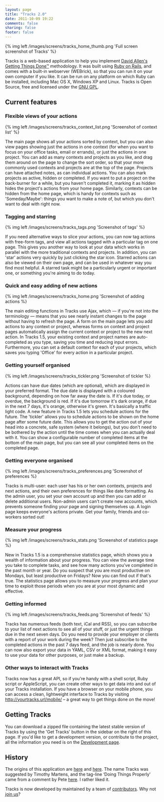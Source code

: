 ```yaml
---
layout: page
title: "Tracks 2.0"
date: 2011-10-09 19:22
comments: false
sharing: false
footer: false
---
```


{% img left /images/screens/tracks_home_thumb.png 'Full screen screenshot of Tracks' %}

Tracks is a web-based application to help you implement <a href="http://www.davidco.com/">David Allen's</a> <a href="http://www.amazon.com/gp/product/0142000280/qid=1143370534/sr=2-1/ref=pd_bbs_b_2_1/103-9587420-9758203?s=books&amp;v=glance&amp;n=283155">Getting Things Done&#8482;</a> methodology. It was built using <a href="http://www.rubyonrails.com/">Ruby on Rails</a>, and comes with a built-in webserver (<span class="caps">WEB</span>rick), so that you can run it on your own computer if you like. It can be run on any platform on which Ruby can be installed, including Mac OS X, Windows XP and Linux. Tracks is Open Source, free and licensed under the <a href="http://creativecommons.org/licenses/GPL/2.0/"><span class="caps">GNU</span> <span class="caps">GPL</span></a>.

## Current features

### Flexible views of your actions

{% img left /images/screens/tracks_context_list.png 'Screenshot of context list' %}

The main page shows all your actions sorted by context, but you can also view pages showing just the actions in one context (for when you want to focus on your office tasks, email or errands), or just the actions in one project. You can add as many contexts and projects as you like, and drag them around on the page to change the sort order, so that your more commonly used contexts and projects are at the top of the page. Projects can have attached notes, as can individual actions. You can also mark projects as active, hidden or completed. If you want to put a project on the back-burner for a while, but you haven't completed it, marking it as hidden hides the project's actions from your home page. Similarly, contexts can be hidden from the home page, which is handy for contexts such as 'Someday/Maybe': things you want to make a note of, but which you don't want to deal with right now.

### Tagging and starring

{% img left /images/screens/tracks_tags.png 'Screenshot of tags' %}

If you need alternative ways to slice your actions, you can now tag actions with free-form tags, and view all actions tagged with a particular tag on one page. This gives you another way to look at  your data which works in parallel with the more traditional contexts and projects. In addition, you can 'star' actions very quickly by just clicking the star icon. Starred actions can also be viewed on their own page, and can be used in whatever way you find most helpful. A starred task might be a particularly urgent or important one, or something you're aiming to do today.

### Quick and easy adding of new actions

{% img left /images/screens/tracks_home.png 'Screenshot of adding actions %}

The main editing functions in Tracks use Ajax, which &#8212; if you're not into the terminology &#8212; means that you see nearly instant changes to the page without having to refresh the page. A form on the main page lets you add actions to any context or project, whereas forms on context and project pages automatically assign the current context or project to the new next action. In Tracks 1.5, your existing context and project names are auto-completed as you type, saving you time and reducing input errors. Furthermore, you can set a default context for each of your projects, which saves you typing 'Office' for every action in a particular project.

### Getting yourself organised

{% img left /images/screens/tracks_tickler.png 'Screenshot of tickler %}

Actions can have due dates (which are optional), which are displayed in your preferred format. The due date is displayed with a coloured background, depending on how far away the date is. If it's due today, or overdue, the background is red. If it's due tomorrow it's dark orange, if due in the next 7 days, it's orange, otherwise it's green. It's basically a traffic light code. A new feature in Tracks 1.5 lets you schedule actions for the future. The 'tickler' allows you to schedule actions to be shown on the home page after some future date. This allows you to get the action out of your head into a concrete, safe system (where it belongs), but you don't need to be bothered by the action until the time comes when you can actually deal with it. You can show a configurable number of completed items at the bottom of the main page, but you can see all your completed items on the completed page.

### Getting everyone organised

{% img left /images/screens/tracks_preferences.png 'Screenshot of preferences %}

Tracks is multi-user: each user has his or her own contexts, projects and next actions, and their own preferences for things like date formatting. As the admin user, you set your own account up and then you can add or delete additional users. Non-admin users can't create new accounts, which prevents someone finding your page and signing themselves up. A login page keeps everyone's actions private. Get your family, friends and co-workers sorted out!

### Measure your progress

{% img left /images/screens/tracks_stats.png 'Screenshot of statistics page %}

New in Tracks 1.5 is a comprehensive statistics page, which shows you a wealth of information about your progress. You can view the average time you take to complete tasks, and see how many actions you've completed in the past month or year. Do you suspect that you are most productive on Mondays, but least productive on Fridays? Now you can find out if that's true. The statistics page allows you to measure your progress and plan your time to exploit those periods when you are at your most dynamic and effective.

### Getting informed

{% img left /images/screens/tracks_feeds.png 'Screenshot of feeds' %}

Tracks has numerous feeds (both text, iCal and <span class="caps">RSS</span>), so you can subscribe to your list of next actions to see all of your stuff, or just the urgent things due in the next seven days. Do you need to provide your employer or clients with a report of your work during the week? Then just subscribe to the completed actions in the past 7 days feed, and the job is nearly done. You can now also export your data in <span class="caps">YAML</span>, <span class="caps">CSV</span> or <span class="caps">XML</span> format, making it easy to use your data for other purposes, or just make a backup.

### Other ways to interact with Tracks

Tracks now has a great <span class="caps">API</span>, so if you're handy with a shell script, Ruby script or AppleScript, you can create other ways to get data into and out of your Tracks installation. If you have a browser on your mobile phone, you can access a clean, lightweight interface to Tracks by visiting http://yourtracks.url/mobile/ &#8211; a great way to get things done on the move!


## Getting Tracks

You can download a zipped file containing the latest stable version of Tracks by using the 'Get Tracks' button in the sidebar on the right of this page. If you'd like to get a development version, or contribute to the project, all the information you need is on the <a href="/development">Development page</a>.

## History

The origins of this application are <a href="http://www.rousette.org.uk/blog/archives/rails-gtd-application/">here</a> and <a href="http://www.rousette.org.uk/blog/archives/2004/11/07/gtd-on-rails/">here</a>. The name Tracks was suggested by Timothy Martens, and the tag-line &#8216;Doing Things Properly' came from a comment by Pete <a href="http://www.rousette.org.uk/blog/archives/2004/12/07/do-it-now-by-steve-pavlina/#comment-2976">here</a>. I rather liked it.

Tracks is now developed by maintained by a team of <a href="https://github.com/TracksApp/tracks/wiki/Contributors">contributors</a>. Why not <a href="/development">join us</a>?
